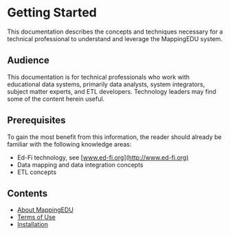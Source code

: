 # Getting Started

This documentation describes the concepts and techniques necessary for a
technical professional to understand and leverage the MappingEDU system.

## Audience

This documentation is for technical professionals who work with
educational data systems, primarily data analysts, system integrators,
subject matter experts, and ETL developers. Technology leaders may find
some of the content herein useful.

## Prerequisites

To gain the most benefit from this information, the reader should
already be familiar with the following knowledge areas:

* Ed-Fi technology, see [www.ed-fi.org](http://www.ed-fi.org)
* Data mapping and data integration concepts
* ETL concepts

## Contents

* [About MappingEDU](About_MappingEDU.md)
* [Terms of Use](Terms_of_Use.md)
* [Installation](Installation.md)
